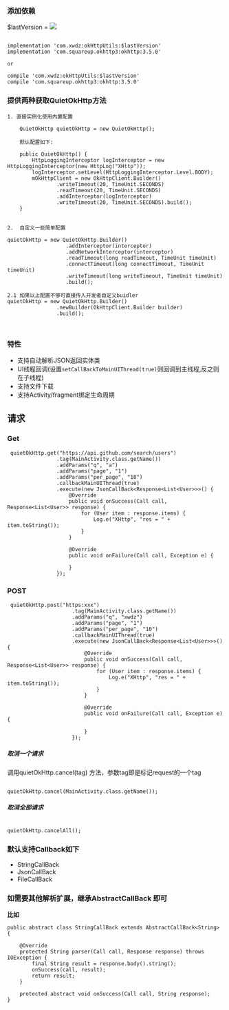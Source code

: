 ### 添加依赖


$lastVersion = [![](https://jitpack.io/v/xwdz/OkHttpUtils.svg)](https://jitpack.io/#xwdz/OkHttpUtils)


```

implementation 'com.xwdz:okHttpUtils:$lastVersion'
implementation 'com.squareup.okhttp3:okhttp:3.5.0'

or

compile 'com.xwdz:okHttpUtils:$lastVersion'
compile 'com.squareup.okhttp3:okhttp:3.5.0'

```


### 提供两种获取QuietOkHttp方法

```
1. 直接实例化使用内置配置

    QuietOkHttp quietOkHttp = new QuietOkHttp();

    默认配置如下:
    
    public QuietOkHttp() {
        HttpLoggingInterceptor logInterceptor = new HttpLoggingInterceptor(new HttpLog("XHttp"));
        logInterceptor.setLevel(HttpLoggingInterceptor.Level.BODY);
        mOkHttpClient = new OkHttpClient.Builder()
                .writeTimeout(20, TimeUnit.SECONDS)
                .readTimeout(20, TimeUnit.SECONDS)
                .addInterceptor(logInterceptor)
                .writeTimeout(20, TimeUnit.SECONDS).build();
    }
    
    
2.  自定义一些简单配置

quietOkHttp = new QuietOkHttp.Builder()
                   .addInterceptor(interceptor)
                   .addNetworkInterceptor(interceptor)
                   .readTimeout(long readTimeout, TimeUnit timeUnit)
                   .connectTimeout(long connectTimeout, TimeUnit timeUnit)
                   .writeTimeout(long writeTimeout, TimeUnit timeUnit)
                   .build();
                   
2.1 如果以上配置不够可直接传入开发者自定义buidler
quietOkHttp = new QuietOkHttp.Builder()
                .newBuilder(OkHttpClient.Builder builder)
                .build();
                   
     
```



### 特性

- 支持自动解析JSON返回实体类
- UI线程回调(设置`setCallBackToMainUIThread(true)`则回调到主线程,反之则在子线程)
- 支持文件下载
- 支持Activity/fragment绑定生命周期

## 请求

### Get

	 quietOkHttp.get("https://api.github.com/search/users")
	                .tag(MainActivity.class.getName())
                    .addParams("q", "a")
                    .addParams("page", "1")
                    .addParams("per_page", "10")
                    .callbackMainUIThread(true)
                    .execute(new JsonCallBack<Response<List<User>>>() {
                        @Override
                        public void onSuccess(Call call, Response<List<User>> response) {
                            for (User item : response.items) {
                                Log.e("XHttp", "res = " + item.toString());
                            }
                        }
    
                        @Override
                        public void onFailure(Call call, Exception e) {
    
                        }
                    });


### POST
	
	 quietOkHttp.post("https:xxx")
	                     .tag(MainActivity.class.getName())
                         .addParams("q", "xwdz")
                         .addParams("page", "1")
                         .addParams("per_page", "10")
                         .callbackMainUIThread(true)
                         .execute(new JsonCallBack<Response<List<User>>>() {
                             @Override
                             public void onSuccess(Call call, Response<List<User>> response) {
                                 for (User item : response.items) {
                                     Log.e("XHttp", "res = " + item.toString());
                                 }
                             }
         
                             @Override
                             public void onFailure(Call call, Exception e) {
         
                             }
                         });

##### 取消一个请求

调用quietOkHttp.cancel(tag) 方法，参数tag即是标记request的一个tag

```

quietOkHttp.cancel(MainActivity.class.getName());

```

##### 取消全部请求

```

quietOkHttp.cancelAll();

```


### 默认支持Callback如下

- StringCallBack
- JsonCallBack
- FileCallBack

### 如需要其他解析扩展，继承AbstractCallBack 即可

**比如**


	public abstract class StringCallBack extends AbstractCallBack<String> {
	
	    @Override
	    protected String parser(Call call, Response response) throws IOException {
	        final String result = response.body().string();
	        onSuccess(call, result);
	        return result;
	    }
	
	    protected abstract void onSuccess(Call call, String response);
	}











